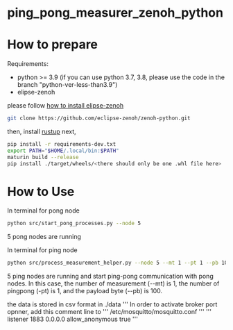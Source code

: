 # ping_pong_measurer_zenoh_python

# How to prepare

Requirements:
- python >= 3.9 (if you can use python 3.7, 3.8, please use the code in the branch "python-ver-less-than3.9")
- elipse-zenoh

please follow [how to install elipse-zenoh](https://github.com/eclipse-zenoh/zenoh-python)

```bash
git clone https://github.com/eclipse-zenoh/zenoh-python.git
```
then, install [rustup](https://rustup.rs/)
next,
```bash
pip install -r requirements-dev.txt
export PATH="$HOME/.local/bin:$PATH"
maturin build --release
pip install ./target/wheels/<there should only be one .whl file here>
```

# How to Use

In terminal for pong node
```bash
python src/start_pong_processes.py --node 5
```
5 pong nodes are running

In terminal for ping node
```bash
python src/process_measurement_helper.py --node 5 --mt 1 --pt 1 --pb 100 
```
5 ping nodes are running and start ping-pong communication with pong nodes.
In this case, the number of measurement (--mt) is 1, the number of pingpong (-pt) is 1, and the payload byte (--pb) is 100.

the data is stored in csv format in ./data
'''
In order to activate broker port opnner, add this comment line to ''' /etc/mosquitto/mosquitto.conf '''
'''
listener 1883 0.0.0.0
allow_anonymous true
'''


